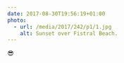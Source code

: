 ```yaml
---
date: 2017-08-30T19:56:19+01:00
photo:
  - url: /media/2017/242/p1/1.jpg
    alt: Sunset over Fistral Beach.
---
```


😎
